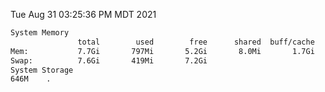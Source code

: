Tue Aug 31 03:25:36 PM MDT 2021
```bash
System Memory
               total        used        free      shared  buff/cache   available
Mem:           7.7Gi       797Mi       5.2Gi       8.0Mi       1.7Gi       6.6Gi
Swap:          7.6Gi       419Mi       7.2Gi
System Storage
646M	.
```
